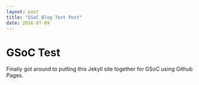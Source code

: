 ```yaml
---
layout: post
title: "GSoC Blog Test Post"
date: 2016-07-09
---
```


<h1 class="title">GSoC Test</h1>
Finally got around to putting this Jekyll site together for GSoC using Github Pages.

